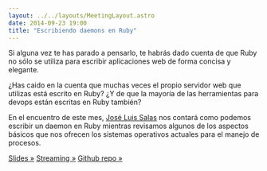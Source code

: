 ```yaml
---
layout: ../../layouts/MeetingLayout.astro
date: 2014-09-23 19:00
title: "Escribiendo daemons en Ruby"
---
```


Si alguna vez te has parado a pensarlo, te habrás dado cuenta de que Ruby no sólo se utiliza para escribir aplicaciones web de forma concisa y elegante.

¿Has caido en la cuenta que muchas veces el propio servidor web que utilizas está escrito en Ruby? ¿Y de que la mayoría de las herramientas para devops están escritas en Ruby también?

En el encuentro de este mes, [José Luis Salas](https://twitter.com/josacar) nos contará como podemos escribir un daemon en Ruby mientras revisamos algunos de los aspectos básicos que nos ofrecen los sistemas operativos actuales para el manejo de procesos.

[Slides »](https://github.com/josacar/writing-daemons-in-ruby/blob/master/slides.pdf)
[Streaming »](https://www.youtube.com/watch?v=QfZEX241UuU)
[Github repo »](https://github.com/josacar/writing-daemons-in-ruby)
